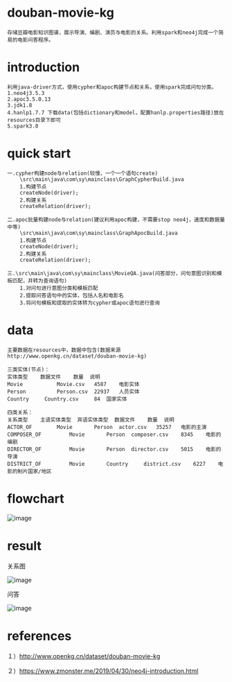 # douban-movie-kg
    存储豆瓣电影知识图谱，展示导演、编剧、演员与电影的关系。利用spark和neo4j完成一个简易的电影问答程序。
    
# introduction
    利用java-driver方式，使用cypher和apoc构建节点和关系，使用spark完成问句分类。
    1.neo4j3.5.3
    2.apoc3.5.0.13
    3.jdk1.8
    4.hanlp1.7.7 下载data(包括dictionary和model，配置hanlp.properties路径)放在resources目录下即可
    5.spark3.0

# quick start
	一.cypher构建node与relation(较慢，一个一个语句create)
	    \src\main\java\com\sy\mainclass\GraphCypherBuild.java
	    1.构建节点
	    createNode(driver);
	    2.构建关系
        createRelation(driver);
        
    二.apoc批量构建node与relation(建议利用apoc构建，不需要stop neo4j，速度和数据量中等)
        \src\main\java\com\sy\mainclass\GraphApocBuild.java
        1.构建节点
        createNode(driver);
        2.构建关系
        createRelation(driver);
        
    三.\src\main\java\com\sy\mainclass\MovieQA.java(问答部分，问句意图识别和模板匹配，并转为查询语句)
        1.对问句进行意图分类和模板匹配
        2.提取问答语句中的实体，包括人名和电影名
        3.将问句模板和提取的实体转为cypher或apoc语句进行查询
    
# data
    主要数据在resources中，数据中包含(数据来源http://www.openkg.cn/dataset/douban-movie-kg)
    
    三类实体(节点)：
    实体类型 	数据文件 	数量 	说明
    Movie 	        Movie.csv 	4587 	电影实体
    Person 	        Person.csv 	22937 	人员实体
    Country 	Country.csv 	84 	国家实体
    
    四类关系：
    关系类型 	主语实体类型 	宾语实体类型 	数据文件 	数量 	说明
    ACTOR_OF 	    Movie 	    Person 	actor.csv 	35257 	电影的主演
    COMPOSER_OF 	    Movie 	    Person 	composer.csv 	8345 	电影的编剧
    DIRECTOR_OF 	    Movie 	    Person 	director.csv 	5015 	电影的导演
    DISTRICT_OF 	    Movie 	    Country 	district.csv 	6227 	电影的制片国家/地区

# flowchart

![image](https://github.com/jiangnanboy/movie_kg/tree/master/image/flowchart.png)

# result

关系图

![image](https://github.com/jiangnanboy/movie_kg/tree/master/image/movie_graph.png)

问答

![image](https://github.com/jiangnanboy/movie_kg/tree/master/image/reponse_result.png)

# references

１）http://www.openkg.cn/dataset/douban-movie-kg

２）https://www.zmonster.me/2019/04/30/neo4j-introduction.html

